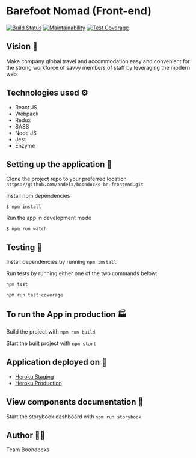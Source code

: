 # Barefoot Nomad (Front-end)
[![Build Status](https://travis-ci.org/andela/boondocks-bn-frontend.svg?branch=develop)](https://travis-ci.org/andela/boondocks-bn-frontend) [![Maintainability](https://api.codeclimate.com/v1/badges/12507ac7cc8a8b5f657e/maintainability)](https://codeclimate.com/github/andela/boondocks-bn-frontend/maintainability) [![Test Coverage](https://api.codeclimate.com/v1/badges/12507ac7cc8a8b5f657e/test_coverage)](https://codeclimate.com/github/andela/boondocks-bn-frontend/test_coverage)

## Vision :telescope:
Make company global travel and accommodation easy and convenient for the strong workforce of savvy members of staff by leveraging the modern web

## Technologies used :gear:
- React JS
- Webpack
- Redux
- SASS
- Node JS
- Jest
- Enzyme

## Setting up the application :wrench:
Clone the project repo to your preferred location
```https://github.com/andela/boondocks-bn-frontend.git```

Install npm dependencies

```$ npm install```

Run the app in development mode

```$ npm run watch```

## Testing :microscope:
Install dependencies by running ```npm install```

Run tests by running either one of the two commands below:

`npm test`

`npm run test:coverage`

## To run the App in production :factory:
Build the project with ```npm run build```

Start the built project with ```npm start```

## Application deployed on 🚀

- [Heroku Staging](https://boondocks-bn-frontend-staging.herokuapp.com)
- [Heroku Production](https://boondocks-bn-frontend.herokuapp.com/)

## View components documentation :page_facing_up:
Start the storybook dashboard with ```npm run storybook```

## Author :man_artist:
Team Boondocks

